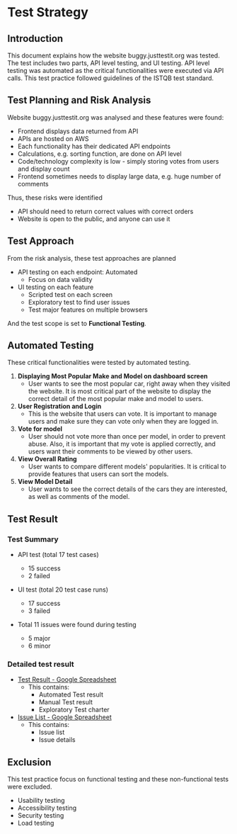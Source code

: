 # Test Strategy 

## Introduction
This document explains how the website buggy.justtestit.org was tested. The test includes two parts, API level testing, and UI testing. API level testing was automated as the critical functionalities were executed via API calls. This test practice followed guidelines of the ISTQB test standard.

## Test Planning and Risk Analysis
Website buggy.justtestit.org was analysed and these features were found:
* Frontend displays data returned from API
* APIs are hosted on AWS
* Each functionality has their dedicated API endpoints
* Calculations, e.g. sorting function, are done on API level
* Code/technology complexity is low - simply storing votes from users and display count
* Frontend sometimes needs to display large data, e.g. huge number of comments

Thus, these risks were identified
* API should need to return correct values with correct orders
* Website is open to the public, and anyone can use it

## Test Approach
From the risk analysis, these test approaches are planned  

* API testing on each endpoint: Automated
   * Focus on data validity 
* UI testing on each feature
   * Scripted test on each screen
   * Exploratory test to find user issues
   * Test major features on multiple browsers

And the test scope is set to **Functional Testing**.

## Automated Testing
These critical functionalities were tested by automated testing.
1. **Displaying Most Popular Make and Model on dashboard screen**
   * User wants to see the most popular car, right away when they visited the website. It is most critical part of the website to display the correct detail of the most popular make and model to users.
2. **User Registration and Login**
   * This is the website that users can vote. It is important to manage users and make sure they can vote only when they are logged in.
3. **Vote for model**
   * User should not vote more than once per model, in order to prevent abuse. Also, it is important that my vote is applied correctly, and users want their comments to be viewed by other users.
4. **View Overall Rating**
   * User wants to compare different models' popularities. It is critical to provide features that users can sort the models.
5. **View Model Detail**
   * User wants to see the correct details of the cars they are interested, as well as comments of the model.

## Test Result

### Test Summary
* API test (total 17 test cases)
   * 15 success
   * 2 failed  

* UI test (total 20 test case runs)
   * 17 success
   * 3 failed

* Total 11 issues were found during testing
   * 5 major
   * 6 minor

### Detailed test result
* [Test Result - Google Spreadsheet](https://docs.google.com/spreadsheets/d/1Q3gF7bouFEos2vCjT5rP6gCY0FsSpFSv0a8Cp8DL39M/edit?usp=sharing)
    * This contains:
       * Automated Test result
       * Manual Test result
       * Exploratory Test charter
* [Issue List - Google Spreadsheet](https://docs.google.com/spreadsheets/d/1wQ7vfWdHb8VA9Orgrr1lm8XHj6jZQmC5SCcxfTlXkqs/edit?usp=sharing)
    * This contains:
       * Issue list
       * Issue details


## Exclusion
This test practice focus on functional testing and these non-functional tests were excluded.
* Usability testing
* Accessibility testing
* Security testing
* Load testing
